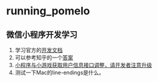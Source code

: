# running_pomelo
## 微信小程序开发学习
1. 学习官方的[开发文档](https://developers.weixin.qq.com/miniprogram/dev/index.html)
2. 可以参考知乎的一个[答案](https://www.zhihu.com/question/50907897)
3. [小程序与小游戏获取用户信息接口调整，请开发者注意升级](https://developers.weixin.qq.com/blogdetail?action=get_post_info&lang=zh_CN&token=1650183953&docid=0000a26e1aca6012e896a517556c01)
4. 测试一下Mac的line-endings是什么。

